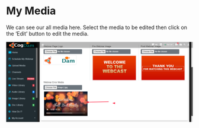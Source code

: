 # My Media

We can see our all media here. Select the media to be edited then click on the ‘Edit’ button to edit the media.

![](../.gitbook/assets/image%20%28294%29.png)

